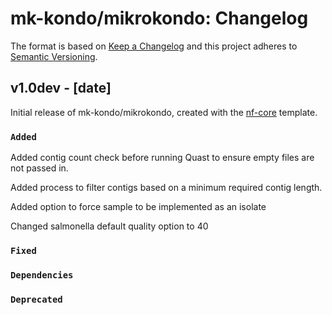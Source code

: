 # mk-kondo/mikrokondo: Changelog

The format is based on [Keep a Changelog](https://keepachangelog.com/en/1.0.0/)
and this project adheres to [Semantic Versioning](https://semver.org/spec/v2.0.0.html).

## v1.0dev - [date]

Initial release of mk-kondo/mikrokondo, created with the [nf-core](https://nf-co.re/) template.

### `Added`
Added contig count check before running Quast to ensure empty files are not passed in.

Added process to filter contigs based on a minimum required contig length.

Added option to force sample to be implemented as an isolate

Changed salmonella default quality option to 40

### `Fixed`

### `Dependencies`

### `Deprecated`
